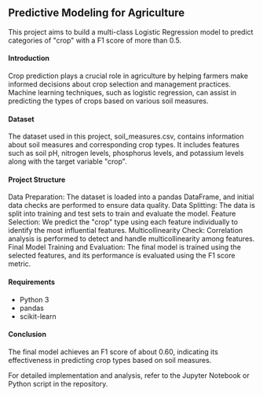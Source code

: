 ## Predictive Modeling for Agriculture

This project aims to build a multi-class Logistic Regression model to predict categories of "crop" with a F1 score of more than 0.5.

#### Introduction

Crop prediction plays a crucial role in agriculture by helping farmers make informed decisions about crop selection and management practices. Machine learning techniques, such as logistic regression, can assist in predicting the types of crops based on various soil measures.


#### Dataset

The dataset used in this project, soil_measures.csv, contains information about soil measures and corresponding crop types. It includes features such as soil pH, nitrogen levels, phosphorus levels, and potassium levels along with the target variable "crop".


#### Project Structure

Data Preparation: The dataset is loaded into a pandas DataFrame, and initial data checks are performed to ensure data quality.
Data Splitting: The data is split into training and test sets to train and evaluate the model.
Feature Selection: We predict the "crop" type using each feature individually to identify the most influential features.
Multicollinearity Check: Correlation analysis is performed to detect and handle multicollinearity among features.
Final Model Training and Evaluation: The final model is trained using the selected features, and its performance is evaluated using the F1 score metric.


#### Requirements

- Python 3
- pandas
- scikit-learn
  

#### Conclusion

The final model achieves an F1 score of about 0.60, indicating its effectiveness in predicting crop types based on soil measures.

For detailed implementation and analysis, refer to the Jupyter Notebook or Python script in the repository.





